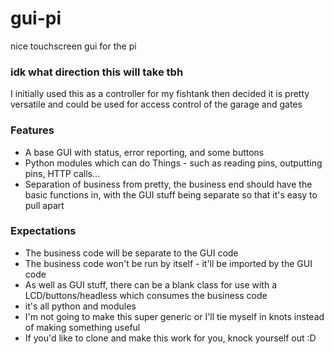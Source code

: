 # gui-pi
nice touchscreen gui for the pi

### idk what direction this will take tbh
I initially used this as a controller for my fishtank then decided it is pretty versatile and could be used for access control of the garage and gates 

### Features
* A base GUI with status, error reporting, and some buttons
* Python modules which can do Things - such as reading pins, outputting pins, HTTP calls...
* Separation of business from pretty, the business end should have the basic functions in, with the GUI stuff being separate so that it's easy to pull apart

### Expectations
* The business code will be separate to the GUI code
* The business code won't be run by itself - it'll be imported by the GUI code
* As well as GUI stuff, there can be a blank class for use with a LCD/buttons/headless which consumes the business code
* it's all python and modules
* I'm not going to make this super generic or I'll tie myself in knots instead of making something useful
* If you'd like to clone and make this work for you, knock yourself out :D 
